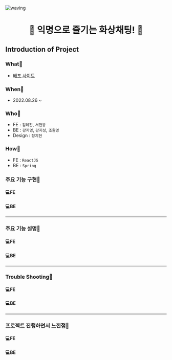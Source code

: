 
![waving](https://capsule-render.vercel.app/api?type=waving&height=300&text=WithTopia!&fontAlign=80&fontAlignY=40&color=gradient)


<h1 style="text-align: center;">🌿 익명으로 즐기는 화상채팅! 🌿</h1>


## Introduction of Project
### What📍
- [배포 사이트](https://warmwinter.co.kr)

### When📍
- 2022.08.26 ~ 

### Who📍
- FE : `김혜진`, `서현웅`
- BE : `강지영`, `강지성`, `조원영`
- Design : `정지현`

### How📍
- FE : `ReactJS`
- BE : `Spring`


### 주요 기능 구현📍
#### 💻**FE**


#### 💻**BE**


-----

### 주요 기능 설명📍
#### 💻**FE**


#### 💻**BE**

----

### Trouble Shooting📍
#### 💻**FE**


#### 💻**BE** 


-----

### 프로젝트 진행하면서 느낀점📍
#### 💻**FE**

#### 💻**BE** 
